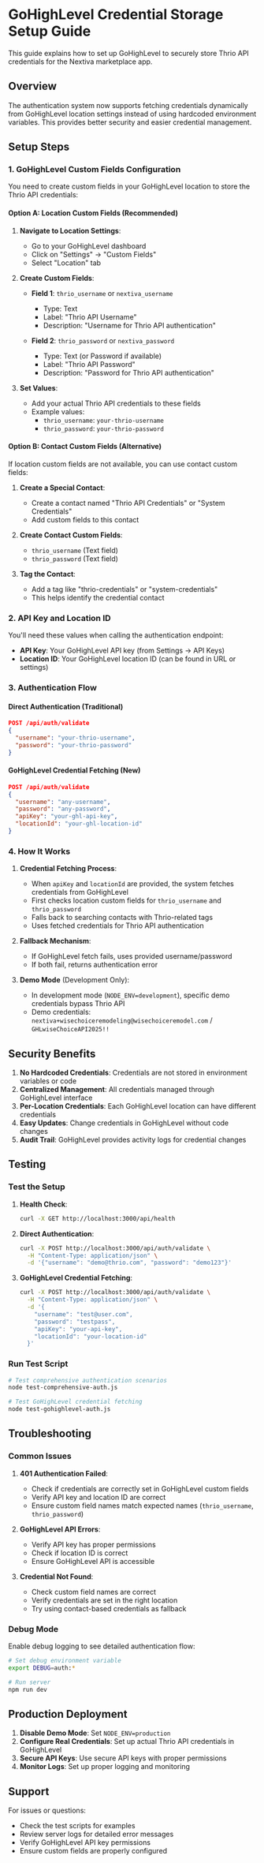 # GoHighLevel Credential Storage Setup Guide

This guide explains how to set up GoHighLevel to securely store Thrio API credentials for the Nextiva marketplace app.

## Overview

The authentication system now supports fetching credentials dynamically from GoHighLevel location settings instead of using hardcoded environment variables. This provides better security and easier credential management.

## Setup Steps

### 1. GoHighLevel Custom Fields Configuration

You need to create custom fields in your GoHighLevel location to store the Thrio API credentials:

#### Option A: Location Custom Fields (Recommended)

1. **Navigate to Location Settings**:
   - Go to your GoHighLevel dashboard
   - Click on "Settings" → "Custom Fields"
   - Select "Location" tab

2. **Create Custom Fields**:
   - **Field 1**: `thrio_username` or `nextiva_username`
     - Type: Text
     - Label: "Thrio API Username"
     - Description: "Username for Thrio API authentication"
   
   - **Field 2**: `thrio_password` or `nextiva_password`
     - Type: Text (or Password if available)
     - Label: "Thrio API Password"
     - Description: "Password for Thrio API authentication"

3. **Set Values**:
   - Add your actual Thrio API credentials to these fields
   - Example values:
     - `thrio_username`: `your-thrio-username`
     - `thrio_password`: `your-thrio-password`

#### Option B: Contact Custom Fields (Alternative)

If location custom fields are not available, you can use contact custom fields:

1. **Create a Special Contact**:
   - Create a contact named "Thrio API Credentials" or "System Credentials"
   - Add custom fields to this contact

2. **Create Contact Custom Fields**:
   - `thrio_username` (Text field)
   - `thrio_password` (Text field)

3. **Tag the Contact**:
   - Add a tag like "thrio-credentials" or "system-credentials"
   - This helps identify the credential contact

### 2. API Key and Location ID

You'll need these values when calling the authentication endpoint:

- **API Key**: Your GoHighLevel API key (from Settings → API Keys)
- **Location ID**: Your GoHighLevel location ID (can be found in URL or settings)

### 3. Authentication Flow

#### Direct Authentication (Traditional)
```json
POST /api/auth/validate
{
  "username": "your-thrio-username",
  "password": "your-thrio-password"
}
```

#### GoHighLevel Credential Fetching (New)
```json
POST /api/auth/validate
{
  "username": "any-username",
  "password": "any-password",
  "apiKey": "your-ghl-api-key",
  "locationId": "your-ghl-location-id"
}
```

### 4. How It Works

1. **Credential Fetching Process**:
   - When `apiKey` and `locationId` are provided, the system fetches credentials from GoHighLevel
   - First checks location custom fields for `thrio_username` and `thrio_password`
   - Falls back to searching contacts with Thrio-related tags
   - Uses fetched credentials for Thrio API authentication

2. **Fallback Mechanism**:
   - If GoHighLevel fetch fails, uses provided username/password
   - If both fail, returns authentication error

3. **Demo Mode** (Development Only):
   - In development mode (`NODE_ENV=development`), specific demo credentials bypass Thrio API
   - Demo credentials: `nextiva+wisechoiceremodeling@wisechoiceremodel.com` / `GHLwiseChoiceAPI2025!!`

## Security Benefits

1. **No Hardcoded Credentials**: Credentials are not stored in environment variables or code
2. **Centralized Management**: All credentials managed through GoHighLevel interface
3. **Per-Location Credentials**: Each GoHighLevel location can have different credentials
4. **Easy Updates**: Change credentials in GoHighLevel without code changes
5. **Audit Trail**: GoHighLevel provides activity logs for credential changes

## Testing

### Test the Setup

1. **Health Check**:
   ```bash
   curl -X GET http://localhost:3000/api/health
   ```

2. **Direct Authentication**:
   ```bash
   curl -X POST http://localhost:3000/api/auth/validate \
     -H "Content-Type: application/json" \
     -d '{"username": "demo@thrio.com", "password": "demo123"}'
   ```

3. **GoHighLevel Credential Fetching**:
   ```bash
   curl -X POST http://localhost:3000/api/auth/validate \
     -H "Content-Type: application/json" \
     -d '{
       "username": "test@user.com",
       "password": "testpass",
       "apiKey": "your-api-key",
       "locationId": "your-location-id"
     }'
   ```

### Run Test Script
```bash
# Test comprehensive authentication scenarios
node test-comprehensive-auth.js

# Test GoHighLevel credential fetching
node test-gohighlevel-auth.js
```

## Troubleshooting

### Common Issues

1. **401 Authentication Failed**:
   - Check if credentials are correctly set in GoHighLevel custom fields
   - Verify API key and location ID are correct
   - Ensure custom field names match expected names (`thrio_username`, `thrio_password`)

2. **GoHighLevel API Errors**:
   - Verify API key has proper permissions
   - Check if location ID is correct
   - Ensure GoHighLevel API is accessible

3. **Credential Not Found**:
   - Check custom field names are correct
   - Verify credentials are set in the right location
   - Try using contact-based credentials as fallback

### Debug Mode

Enable debug logging to see detailed authentication flow:
```bash
# Set debug environment variable
export DEBUG=auth:*

# Run server
npm run dev
```

## Production Deployment

1. **Disable Demo Mode**: Set `NODE_ENV=production`
2. **Configure Real Credentials**: Set up actual Thrio API credentials in GoHighLevel
3. **Secure API Keys**: Use secure API keys with proper permissions
4. **Monitor Logs**: Set up proper logging and monitoring

## Support

For issues or questions:
- Check the test scripts for examples
- Review server logs for detailed error messages
- Verify GoHighLevel API key permissions
- Ensure custom fields are properly configured